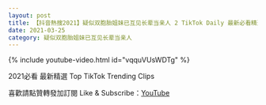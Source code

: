 ```yaml
---
layout: post
title: 【抖音熱搜2021】疑似双胞胎姐妹已互见长辈当亲人 2 TikTok Daily 最新必看精選合集2021 03 25
date: 2021-03-25
category: 疑似双胞胎姐妹已互见长辈当亲人
---
```


{% include youtube-video.html id="vqquVUsWDTg" %}

2021必看 最新精選 Top TikTok Trending Clips

喜歡請點贊轉發加訂閱 Like & Subscribe：[YouTube](https://www.youtube.com/channel/UCAoR7VcanIPd04uEq_GIylA/videos)


